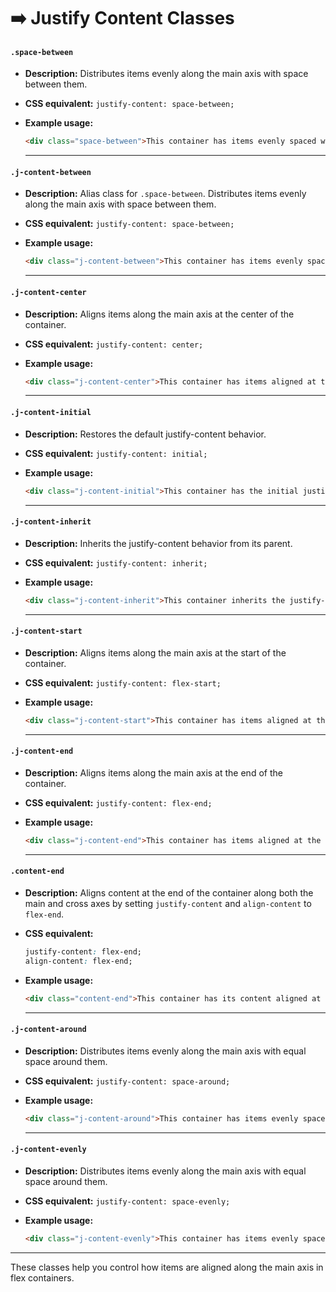 # ➡️ Justify Content Classes

#### `.space-between`
- **Description:** Distributes items evenly along the main axis with space between them.

- **CSS equivalent:** `justify-content: space-between;`
- **Example usage:**
  ```html
  <div class="space-between">This container has items evenly spaced with space between them.</div>
  ```

    ---

#### `.j-content-between`
- **Description:** Alias class for `.space-between`. Distributes items evenly along the main axis with space between them.

- **CSS equivalent:** `justify-content: space-between;`
- **Example usage:**
  ```html
  <div class="j-content-between">This container has items evenly spaced with space between them.</div>
  ```

    ---

#### `.j-content-center`
- **Description:** Aligns items along the main axis at the center of the container.

- **CSS equivalent:** `justify-content: center;`
- **Example usage:**
  ```html
  <div class="j-content-center">This container has items aligned at the center.</div>
  ```

    ---

#### `.j-content-initial`
- **Description:** Restores the default justify-content behavior.

- **CSS equivalent:** `justify-content: initial;`
- **Example usage:**
  ```html
  <div class="j-content-initial">This container has the initial justify-content behavior.</div>
  ```

    ---

#### `.j-content-inherit`
- **Description:** Inherits the justify-content behavior from its parent.

- **CSS equivalent:** `justify-content: inherit;`
- **Example usage:**
  ```html
  <div class="j-content-inherit">This container inherits the justify-content behavior from its parent.</div>
  ```

    ---

#### `.j-content-start`
- **Description:** Aligns items along the main axis at the start of the container.

- **CSS equivalent:** `justify-content: flex-start;`
- **Example usage:**
  ```html
  <div class="j-content-start">This container has items aligned at the start.</div>
  ```

    ---

#### `.j-content-end`
- **Description:** Aligns items along the main axis at the end of the container.

- **CSS equivalent:** `justify-content: flex-end;`
- **Example usage:**
  ```html
  <div class="j-content-end">This container has items aligned at the end.</div>
  ```

    ---

#### `.content-end`
- **Description:** Aligns content at the end of the container along both the main and cross axes by setting `justify-content` and `align-content` to `flex-end`.
- **CSS equivalent:**
  ```css
  justify-content: flex-end;
  align-content: flex-end;
  ```
- **Example usage:**
  ```html
  <div class="content-end">This container has its content aligned at the end along both the main and cross axes.</div>
  ```

    ---

#### `.j-content-around`
- **Description:** Distributes items evenly along the main axis with equal space around them.

- **CSS equivalent:** `justify-content: space-around;`
- **Example usage:**
  ```html
  <div class="j-content-around">This container has items evenly spaced with equal space around them.</div>
  ```

    ---

#### `.j-content-evenly`
- **Description:** Distributes items evenly along the main axis with equal space around them.

- **CSS equivalent:** `justify-content: space-evenly;`
- **Example usage:**
  ```html
  <div class="j-content-evenly">This container has items evenly spaced with equal space around them.</div>
  ```

---    

These classes help you control how items are aligned along the main axis in flex containers.